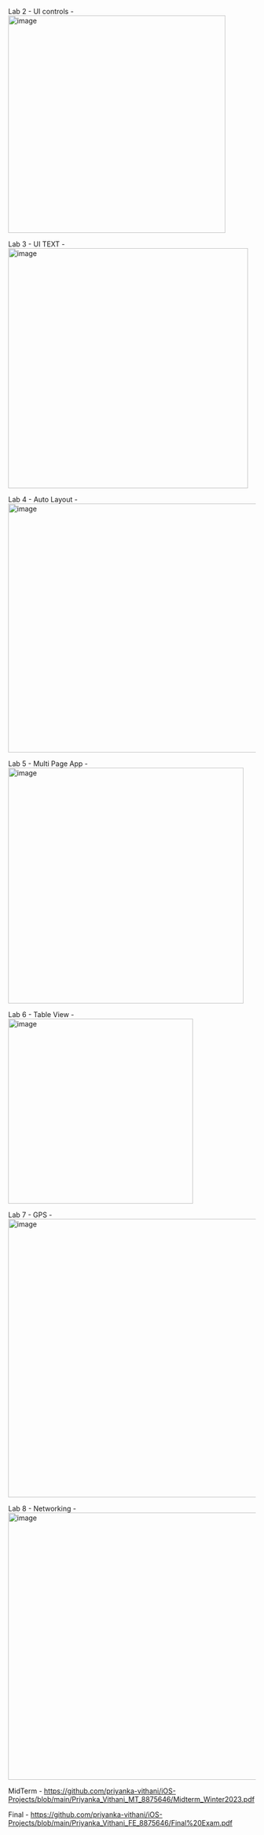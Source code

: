 Lab 2 - UI controls - 
<img width="442" alt="image" src="https://github.com/user-attachments/assets/7bb8200e-1e61-4b4b-a57f-32bc6e8a79f1" />

Lab 3 - UI TEXT - 
<img width="488" alt="image" src="https://github.com/user-attachments/assets/e2bb9b1c-55c7-4076-bd6f-aeb6534050b3" />

Lab 4 - Auto Layout -
<img width="506" alt="image" src="https://github.com/user-attachments/assets/6d73a54e-cbca-4a3e-beef-e8c6454b95ca" />

Lab 5 - Multi Page App - 
<img width="479" alt="image" src="https://github.com/user-attachments/assets/8e04a0d3-0635-40c5-80e5-14babd2b0ea6" />

Lab 6 - Table View - 
<img width="376" alt="image" src="https://github.com/user-attachments/assets/77b0df2f-8343-4516-b70b-f3b172be22ed" />

Lab 7 - GPS - 
<img width="566" alt="image" src="https://github.com/user-attachments/assets/eb047248-9f4d-4ca2-bf77-8ddbd4b80286" />

Lab 8 - Networking - 
<img width="543" alt="image" src="https://github.com/user-attachments/assets/ea15909b-8167-4d55-a7ad-c0e2f1d15e66" />

MidTerm - https://github.com/priyanka-vithani/iOS-Projects/blob/main/Priyanka_Vithani_MT_8875646/Midterm_Winter2023.pdf

Final - https://github.com/priyanka-vithani/iOS-Projects/blob/main/Priyanka_Vithani_FE_8875646/Final%20Exam.pdf




